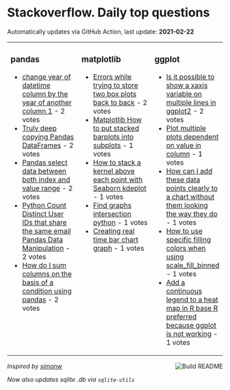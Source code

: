 # Stackoverflow. Daily top questions 

Automatically updates via GitHub Action, last update: **<!-- date starts -->2021-02-22<!-- date ends -->**


<table><tr><td valign="top" width="33%">

### pandas
<!-- pandas starts -->
* [change year of datetime column by the year of another column  1](https://stackoverflow.com/questions/66317763/change-year-of-datetime-column-by-the-year-of-another-column-1) - 2 votes
* [Truly deep copying Pandas DataFrames](https://stackoverflow.com/questions/66318160/truly-deep-copying-pandas-dataframes) - 2 votes
* [Pandas select data between both index and value range](https://stackoverflow.com/questions/66309838/pandas-select-data-between-both-index-and-value-range) - 2 votes
* [Python Count Distinct User IDs that share the same email  Pandas Data Manipulation](https://stackoverflow.com/questions/66309402/python-count-distinct-user-ids-that-share-the-same-email-pandas-data-manipula) - 2 votes
* [How do I sum columns on the basis of a condition using pandas](https://stackoverflow.com/questions/66308841/how-do-i-sum-columns-on-the-basis-of-a-condition-using-pandas) - 2 votes
<!-- pandas ends -->
</td><td valign="top" width="34%">


### matplotlib
<!-- matplotlib starts -->
* [Errors while trying to store two box plots back to back](https://stackoverflow.com/questions/66323360/errors-while-trying-to-store-two-box-plots-back-to-back) - 2 votes
* [Matplotlib  How to put stacked barplots into subplots](https://stackoverflow.com/questions/66319419/matplotlib-how-to-put-stacked-barplots-into-subplots) - 1 votes
* [How to stack a kernel above each point with Seaborn kdeplot](https://stackoverflow.com/questions/66319865/how-to-stack-a-kernel-above-each-point-with-seaborn-kdeplot) - 1 votes
* [Find graphs intersection python](https://stackoverflow.com/questions/66315662/find-graphs-intersection-python) - 1 votes
* [Creating real time bar chart  graph](https://stackoverflow.com/questions/66308717/creating-real-time-bar-chart-graph) - 1 votes
<!-- matplotlib ends -->
</td><td valign="top" width="34%">


### ggplot
<!-- ggplot2 starts -->
* [Is it possible to show a xaxis variable on multiple lines in ggplot2](https://stackoverflow.com/questions/66318155/is-it-possible-to-show-a-x-axis-variable-on-multiple-lines-in-ggplot2) - 2 votes
* [Plot multiple plots dependent on value in column](https://stackoverflow.com/questions/66312097/plot-multiple-plots-dependent-on-value-in-column) - 1 votes
* [How can I add these data points clearly to a chart without them looking the way they do](https://stackoverflow.com/questions/66318922/how-can-i-add-these-data-points-clearly-to-a-chart-without-them-looking-the-way) - 1 votes
* [How to use specific filling colors when using scale_fill_binned](https://stackoverflow.com/questions/66318404/how-to-use-specific-filling-colors-when-using-scale-fill-binned) - 1 votes
* [Add a continuous legend to a heat map in R base R preferred because ggplot is not working](https://stackoverflow.com/questions/66318319/add-a-continuous-legend-to-a-heat-map-in-r-base-r-preferred-because-ggplot-is-n) - 1 votes
<!-- ggplot2 ends -->
</td></tr></table>

<a href="https://github.com/hp0404/hp0404/actions"><img src="https://github.com/hp0404/hp0404/workflows/Build%20README/badge.svg" align="right" alt="Build README"></a> <p>*Inspired by  [simonw](https://github.com/simonw/simonw)*</p> <p> *Now also updates sqlite .db via `sqlite-utils`* </p>
